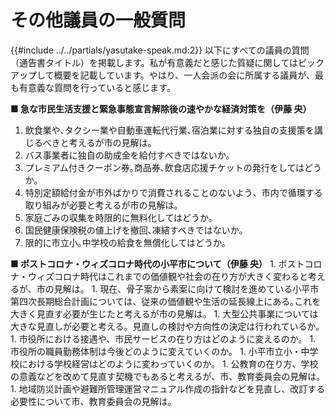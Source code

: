 # その他議員の一般質問
{{#include ../../partials/yasutake-speak.md:2}} 以下にすべての議員の質問（通告書タイトル）を掲載します。私が有意義だと感じた質疑に関してはピックアップして概要を記載しています。やはり、一人会派の会に所属する議員が、最も有意義な質問を行っていると感じます。


**■ 急な市民生活支援と緊急事態宣言解除後の速やかな経済対策を（伊藤 央）**
1. 飲食業や､タクシー業や自動車運転代行業､宿泊業に対する独自の支援策を講じるべきと考えるが市の見解は。
1. バス事業者に独自の助成金を給付すべきではないか。
1. プレミアム付きクーポン券｡商品券､飲食店応援チケットの発行をしてはどうか。
1. 特別定額給付金が市外ばかりで消費されることのないよう、市内で循環する取り組みが必要と考えるが市の見解は。
1. 家庭ごみの収集を時限的に無料化してはどうか。
1. 国民健康保険税の値上げを撤回､凍結すべきではないか。
1. 限的に市立小｡中学校の給食を無償化してはどうか。

**■ ポストコロナ・ウィズコロナ時代の小平市について（伊藤 央）**
    1. ポストコロナ・ウィズコロナ時代はこれまでの価値観や社会の在り方が大きく変わると考えるが、市の見解は。
    1. 現在、骨子案から素案に向けて検討を進めている小平市第四次長期総合計画については、従来の価値観や生活の延長線上にある｡これを大きく見直す必要が生じたと考えるが市の見解は。
    1. 大型公共事業については大きな見直しが必要と考える。見直しの検討や方向性の決定は行われているか。
    1. 市役所における接遇や、市民サービスの在り方はどのように変えるのか。
    1. 市役所の職員勤務体制は今後どのように変えていくのか。
    1. 小平市立小・中学校における学校経営はどのように変わっていくのか。
    1. 公教育の在り方、学校の意義などを改めて見直す契機でもあると考えるが、市、教育委員会の見解は。
    1. 地域防災計画や避難所管理運営マニュアル作成の指針などを見直し、改訂する必要性について市、教育委員会の見解は。

